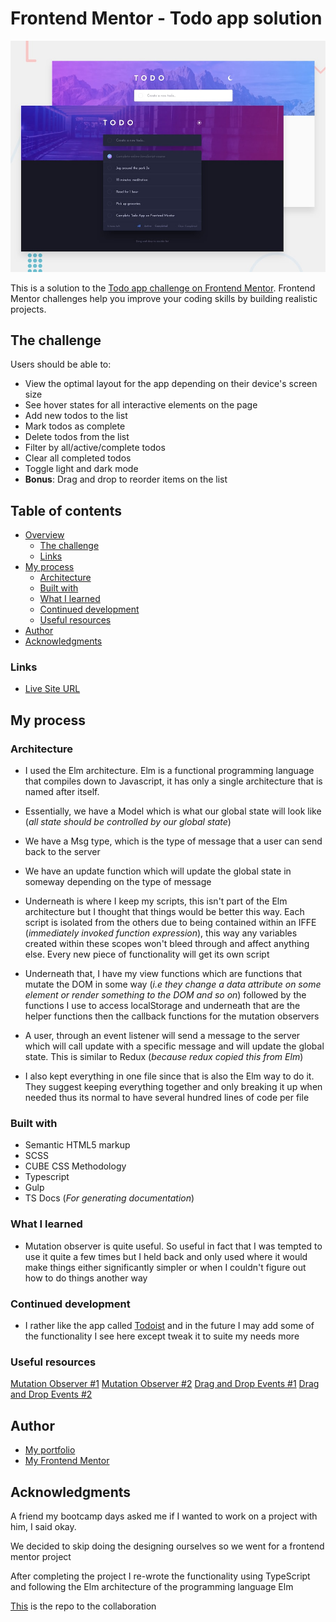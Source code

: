 # Frontend Mentor - Todo app solution

![Design preview for the Todo app coding challenge](./design/desktop-preview.jpg)

This is a solution to the [Todo app challenge on Frontend Mentor](https://www.frontendmentor.io/challenges/todo-app-Su1_KokOW). Frontend Mentor challenges help you improve your coding skills by building realistic projects.

## The challenge

Users should be able to:

- View the optimal layout for the app depending on their device's screen size
- See hover states for all interactive elements on the page
- Add new todos to the list
- Mark todos as complete
- Delete todos from the list
- Filter by all/active/complete todos
- Clear all completed todos
- Toggle light and dark mode
- **Bonus**: Drag and drop to reorder items on the list

## Table of contents

- [Overview](#overview)
  - [The challenge](#the-challenge)
  - [Links](#links)
- [My process](#my-process)
  - [Architecture](#architecture)
  - [Built with](#built-with)
  - [What I learned](#what-i-learned)
  - [Continued development](#continued-development)
  - [Useful resources](#useful-resources)
- [Author](#author)
- [Acknowledgments](#acknowledgments)

### Links

- [Live Site URL](https://curious-bavarois-65fdf8.netlify.app/)

## My process

### Architecture

- I used the Elm architecture. Elm is a functional programming language that compiles down to Javascript, it has only a single architecture that is named after itself.

- Essentially, we have a Model which is what our global state will look like (_all state should be controlled by our global state_)

- We have a Msg type, which is the type of message that a user can send back to the server

- We have an update function which will update the global state in someway depending on the type of message

- Underneath is where I keep my scripts, this isn't part of the Elm architecture but I thought that things would be better this way. Each script is isolated from the others due to being contained within an IFFE (_immediately invoked function expression_), this way any variables created within these scopes won't bleed through and affect anything else. Every new piece of functionality will get its own script

- Underneath that, I have my view functions which are functions that mutate the DOM in some way (_i.e they change a data attribute on some element or render something to the DOM and so on_) followed by the functions I use to access localStorage and underneath that are the helper functions then the callback functions for the mutation observers

- A user, through an event listener will send a message to the server which will call update with a specific message and will update the global state. This is similar to Redux (_because redux copied this from Elm_)

- I also kept everything in one file since that is also the Elm way to do it. They suggest keeping everything together and only breaking it up when needed thus its normal to have several hundred lines of code per file

### Built with

- Semantic HTML5 markup
- SCSS
- CUBE CSS Methodology
- Typescript
- Gulp
- TS Docs (_For generating documentation_)

### What I learned

- Mutation observer is quite useful. So useful in fact that I was tempted to use it quite a few times but I held back and only used where it would make things either significantly simpler or when I couldn't figure out how to do things another way

### Continued development

- I rather like the app called [Todoist](https://todoist.com/) and in the future I may add some of the functionality I see here except tweak it to suite my needs more

### Useful resources

[Mutation Observer #1](https://www.youtube.com/watch?v=Mi4EF9K87aM&t=2s)
[Mutation Observer #2](https://developer.mozilla.org/en-US/docs/Web/API/MutationObserver)
[Drag and Drop Events #1](https://www.youtube.com/watch?v=jfYWwQrtzzY&t=2s)
[Drag and Drop Events #2](https://developer.mozilla.org/en-US/docs/Web/API/HTML_Drag_and_Drop_API)

## Author

- [My portfolio](https://daniel-arzani-portfolio.netlify.app/)
- [My Frontend Mentor](https://www.frontendmentor.io/profile/danielarzani)

## Acknowledgments

A friend my bootcamp days asked me if I wanted to work on a project with him, I said okay.

We decided to skip doing the designing ourselves so we went for a frontend mentor project

After completing the project I re-wrote the functionality using TypeScript and following the Elm architecture of the programming language Elm

[This](https://github.com/AhmedAlkh/to-do-app) is the repo to the collaboration
